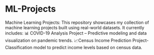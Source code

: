 # ML-Projects
Machine Learning Projects: This repository showcases my collection of machine learning projects built using real-world datasets. It currently includes:  📊 COVID-19 Analysis Project – Predictive modeling and data visualization on pandemic trends.  📈Census Income Prediction Project-Classification model to predict income levels based on census data.
